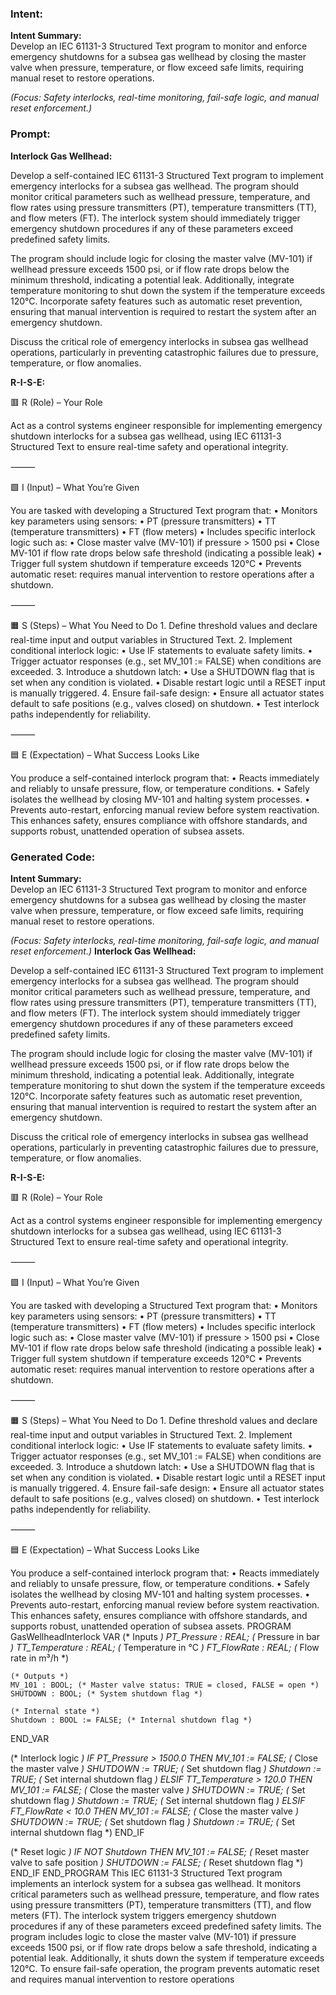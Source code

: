 ### Intent:
**Intent Summary:**  
Develop an IEC 61131-3 Structured Text program to monitor and enforce emergency shutdowns for a subsea gas wellhead by closing the master valve when pressure, temperature, or flow exceed safe limits, requiring manual reset to restore operations.  

*(Focus: Safety interlocks, real-time monitoring, fail-safe logic, and manual reset enforcement.)*

### Prompt:
**Interlock Gas Wellhead:**

Develop a self-contained IEC 61131-3 Structured Text program to implement emergency interlocks for a subsea gas wellhead. The program should monitor critical parameters such as wellhead pressure, temperature, and flow rates using pressure transmitters (PT), temperature transmitters (TT), and flow meters (FT). The interlock system should immediately trigger emergency shutdown procedures if any of these parameters exceed predefined safety limits.

The program should include logic for closing the master valve (MV-101) if wellhead pressure exceeds 1500 psi, or if flow rate drops below the minimum threshold, indicating a potential leak. Additionally, integrate temperature monitoring to shut down the system if the temperature exceeds 120°C. Incorporate safety features such as automatic reset prevention, ensuring that manual intervention is required to restart the system after an emergency shutdown.

Discuss the critical role of emergency interlocks in subsea gas wellhead operations, particularly in preventing catastrophic failures due to pressure, temperature, or flow anomalies.

**R-I-S-E:**

🟥 R (Role) – Your Role

Act as a control systems engineer responsible for implementing emergency shutdown interlocks for a subsea gas wellhead, using IEC 61131-3 Structured Text to ensure real-time safety and operational integrity.

⸻

🟩 I (Input) – What You’re Given

You are tasked with developing a Structured Text program that:
	•	Monitors key parameters using sensors:
	•	PT (pressure transmitters)
	•	TT (temperature transmitters)
	•	FT (flow meters)
	•	Includes specific interlock logic such as:
	•	Close master valve (MV-101) if pressure > 1500 psi
	•	Close MV-101 if flow rate drops below safe threshold (indicating a possible leak)
	•	Trigger full system shutdown if temperature exceeds 120°C
	•	Prevents automatic reset: requires manual intervention to restore operations after a shutdown.

⸻

🟧 S (Steps) – What You Need to Do
	1.	Define threshold values and declare real-time input and output variables in Structured Text.
	2.	Implement conditional interlock logic:
	•	Use IF statements to evaluate safety limits.
	•	Trigger actuator responses (e.g., set MV_101 := FALSE) when conditions are exceeded.
	3.	Introduce a shutdown latch:
	•	Use a SHUTDOWN flag that is set when any condition is violated.
	•	Disable restart logic until a RESET input is manually triggered.
	4.	Ensure fail-safe design:
	•	Ensure all actuator states default to safe positions (e.g., valves closed) on shutdown.
	•	Test interlock paths independently for reliability.

⸻

🟦 E (Expectation) – What Success Looks Like

You produce a self-contained interlock program that:
	•	Reacts immediately and reliably to unsafe pressure, flow, or temperature conditions.
	•	Safely isolates the wellhead by closing MV-101 and halting system processes.
	•	Prevents auto-restart, enforcing manual review before system reactivation.
This enhances safety, ensures compliance with offshore standards, and supports robust, unattended operation of subsea assets.

### Generated Code:
**Intent Summary:**  
Develop an IEC 61131-3 Structured Text program to monitor and enforce emergency shutdowns for a subsea gas wellhead by closing the master valve when pressure, temperature, or flow exceed safe limits, requiring manual reset to restore operations.  

*(Focus: Safety interlocks, real-time monitoring, fail-safe logic, and manual reset enforcement.)*
**Interlock Gas Wellhead:**

Develop a self-contained IEC 61131-3 Structured Text program to implement emergency interlocks for a subsea gas wellhead. The program should monitor critical parameters such as wellhead pressure, temperature, and flow rates using pressure transmitters (PT), temperature transmitters (TT), and flow meters (FT). The interlock system should immediately trigger emergency shutdown procedures if any of these parameters exceed predefined safety limits.

The program should include logic for closing the master valve (MV-101) if wellhead pressure exceeds 1500 psi, or if flow rate drops below the minimum threshold, indicating a potential leak. Additionally, integrate temperature monitoring to shut down the system if the temperature exceeds 120°C. Incorporate safety features such as automatic reset prevention, ensuring that manual intervention is required to restart the system after an emergency shutdown.

Discuss the critical role of emergency interlocks in subsea gas wellhead operations, particularly in preventing catastrophic failures due to pressure, temperature, or flow anomalies.

**R-I-S-E:**

🟥 R (Role) – Your Role

Act as a control systems engineer responsible for implementing emergency shutdown interlocks for a subsea gas wellhead, using IEC 61131-3 Structured Text to ensure real-time safety and operational integrity.

⸻

🟩 I (Input) – What You’re Given

You are tasked with developing a Structured Text program that:
	•	Monitors key parameters using sensors:
	•	PT (pressure transmitters)
	•	TT (temperature transmitters)
	•	FT (flow meters)
	•	Includes specific interlock logic such as:
	•	Close master valve (MV-101) if pressure > 1500 psi
	•	Close MV-101 if flow rate drops below safe threshold (indicating a possible leak)
	•	Trigger full system shutdown if temperature exceeds 120°C
	•	Prevents automatic reset: requires manual intervention to restore operations after a shutdown.

⸻

🟧 S (Steps) – What You Need to Do
	1.	Define threshold values and declare real-time input and output variables in Structured Text.
	2.	Implement conditional interlock logic:
	•	Use IF statements to evaluate safety limits.
	•	Trigger actuator responses (e.g., set MV_101 := FALSE) when conditions are exceeded.
	3.	Introduce a shutdown latch:
	•	Use a SHUTDOWN flag that is set when any condition is violated.
	•	Disable restart logic until a RESET input is manually triggered.
	4.	Ensure fail-safe design:
	•	Ensure all actuator states default to safe positions (e.g., valves closed) on shutdown.
	•	Test interlock paths independently for reliability.

⸻

🟦 E (Expectation) – What Success Looks Like

You produce a self-contained interlock program that:
	•	Reacts immediately and reliably to unsafe pressure, flow, or temperature conditions.
	•	Safely isolates the wellhead by closing MV-101 and halting system processes.
	•	Prevents auto-restart, enforcing manual review before system reactivation.
This enhances safety, ensures compliance with offshore standards, and supports robust, unattended operation of subsea assets.
PROGRAM GasWellheadInterlock
VAR
    (* Inputs *)
    PT_Pressure : REAL; (* Pressure in bar *)
    TT_Temperature : REAL; (* Temperature in °C *)
    FT_FlowRate : REAL; (* Flow rate in m³/h *)
    
    (* Outputs *)
    MV_101 : BOOL; (* Master valve status: TRUE = closed, FALSE = open *)
    SHUTDOWN : BOOL; (* System shutdown flag *)
    
    (* Internal state *)
    Shutdown : BOOL := FALSE; (* Internal shutdown flag *)
END_VAR

(* Interlock logic *)
IF PT_Pressure > 1500.0 THEN
    MV_101 := FALSE; (* Close the master valve *)
    SHUTDOWN := TRUE; (* Set shutdown flag *)
    Shutdown := TRUE; (* Set internal shutdown flag *)
ELSIF TT_Temperature > 120.0 THEN
    MV_101 := FALSE; (* Close the master valve *)
    SHUTDOWN := TRUE; (* Set shutdown flag *)
    Shutdown := TRUE; (* Set internal shutdown flag *)
ELSIF FT_FlowRate < 10.0 THEN
    MV_101 := FALSE; (* Close the master valve *)
    SHUTDOWN := TRUE; (* Set shutdown flag *)
    Shutdown := TRUE; (* Set internal shutdown flag *)
END_IF

(* Reset logic *)
IF NOT Shutdown THEN
    MV_101 := FALSE; (* Reset master valve to safe position *)
    SHUTDOWN := FALSE; (* Reset shutdown flag *)
END_IF
END_PROGRAM
This IEC 61131-3 Structured Text program implements an interlock system for a subsea gas wellhead. It monitors critical parameters such as wellhead pressure, temperature, and flow rates using pressure transmitters (PT), temperature transmitters (TT), and flow meters (FT). The interlock system triggers emergency shutdown procedures if any of these parameters exceed predefined safety limits.
The program includes logic to close the master valve (MV-101) if pressure exceeds 1500 psi, or if flow rate drops below a safe threshold, indicating a potential leak. Additionally, it shuts down the system if temperature exceeds 120°C.
To ensure fail-safe operation, the program prevents automatic reset and requires manual intervention to restore operations
